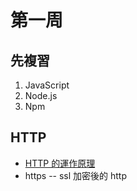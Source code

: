 # 第一周

## 先複習

1. JavaScript
2. Node.js
3. Npm

## HTTP

* [HTTP 的運作原理](http.md)
* https -- ssl 加密後的 http

## 


